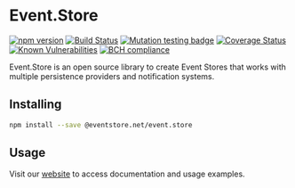 # Event.Store

[![npm version](https://badge.fury.io/js/%40eventstore.net%2Fevent.store.svg)](https://badge.fury.io/js/%40eventstore.net%2Fevent.store)
[![Build Status](https://travis-ci.org/thiagobustamante/node-eventstore.svg?branch=master)](https://travis-ci.org/thiagobustamante/node-eventstore)
[![Mutation testing badge](https://badge.stryker-mutator.io/github.com/thiagobustamante/node-eventstore/master)](https://thiagobustamante.github.io/node-eventstore/mutation/html/)
[![Coverage Status](https://codecov.io/gh/thiagobustamante/node-eventstore/branch/master/graph/badge.svg)](https://codecov.io/gh/thiagobustamante/node-eventstore)
[![Known Vulnerabilities](https://snyk.io/test/github/thiagobustamante/node-eventstore/badge.svg?targetFile=package.json)](https://snyk.io/test/github/thiagobustamante/node-eventstore?targetFile=package.json)
[![BCH compliance](https://bettercodehub.com/edge/badge/thiagobustamante/node-eventstore?branch=master)](https://bettercodehub.com/)

Event.Store is an open source library to create Event Stores that works with multiple persistence providers and notification systems.


## Installing

```sh
npm install --save @eventstore.net/event.store
```

## Usage

Visit our [website](http://www.eventstore.net.br) to access documentation and usage examples.